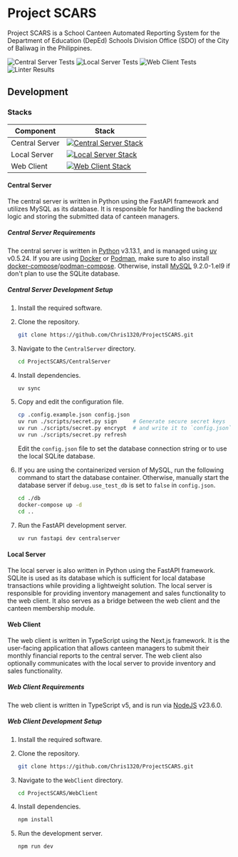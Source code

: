 # Project SCARS

Project SCARS is a School Canteen Automated Reporting System for the Department
of Education (DepEd) Schools Division Office (SDO) of the City of Baliwag in
the Philippines.

![Central Server Tests](https://github.com/Chris1320/inTransit/actions/workflows/central-server-tests.yml/badge.svg)
![Local Server Tests](https://github.com/Chris1320/inTransit/actions/workflows/local-server-tests.yml/badge.svg)
![Web Client Tests](https://github.com/Chris1320/inTransit/actions/workflows/web-client-tests.yml/badge.svg)
![Linter Results](https://github.com/Chris1320/inTransit/actions/workflows/lint.yml/badge.svg)

## Development

### Stacks

| Component      | Stack                                                                                              |
| -------------- | -------------------------------------------------------------------------------------------------- |
| Central Server | [![Central Server Stack](https://skillicons.dev/icons?i=py,fastapi,mysql,docker)](#central-server) |
| Local Server   | [![Local Server Stack](https://skillicons.dev/icons?i=py,fastapi,sqlite,arduino)](#local-server)   |
| Web Client     | [![Web Client Stack](https://skillicons.dev/icons?i=ts,react,tailwind,nextjs)](#web-client)        |

#### Central Server

The central server is written in Python using the FastAPI framework and
utilizes MySQL as its database. It is responsible for handling the
backend logic and storing the submitted data of canteen managers.

##### Central Server Requirements

The central server is written in [Python](https://python.org) v3.13.1, and is
managed using [uv](https://github.com/astral-sh/uv) v0.5.24.
If you are using [Docker](https://docker.com/) or [Podman](https://podman.io/),
make sure to also install [docker-compose](https://docs.docker.com/compose/)/[podman-compose](https://github.com/containers/podman-compose).
Otherwise, install [MySQL](http://www.mysql.com/) 9.2.0-1.el9 if don't plan to
use the SQLite database.

##### Central Server Development Setup

1. Install the required software.
2. Clone the repository.

   ```bash
   git clone https://github.com/Chris1320/ProjectSCARS.git
   ```

3. Navigate to the `CentralServer` directory.

   ```bash
   cd ProjectSCARS/CentralServer
   ```

4. Install dependencies.

   ```bash
   uv sync
   ```

5. Copy and edit the configuration file.

   ```bash
   cp .config.example.json config.json
   uv run ./scripts/secret.py sign     # Generate secure secret keys
   uv run ./scripts/secret.py encrypt  # and write it to `config.json`
   uv run ./scripts/secret.py refresh
   ```

   Edit the `config.json` file to set the database connection string or to use
   the local SQLite database.

6. If you are using the containerized version of MySQL, run the following
   command to start the database container. Otherwise, manually start the
   database server if `debug.use_test_db` is set to `false` in `config.json`.

   ```bash
   cd ./db
   docker-compose up -d
   cd ..
   ```

7. Run the FastAPI development server.

   ```bash
   uv run fastapi dev centralserver
   ```

#### Local Server

The local server is also written in Python using the FastAPI framework.
SQLite is used as its database which is sufficient for local database
transactions while providing a lightweight solution. The local server
is responsible for providing inventory management and sales functionality
to the web client. It also serves as a bridge between the web client
and the canteen membership module.

#### Web Client

The web client is written in TypeScript using the Next.js framework. It
is the user-facing application that allows canteen managers to submit
their monthly financial reports to the central server. The web client
also optionally communicates with the local server to provide inventory
and sales functionality.

##### Web Client Requirements

The web client is written in TypeScript v5,
and is run via [NodeJS](https://nodejs.org) v23.6.0.

##### Web Client Development Setup

1. Install the required software.
2. Clone the repository.

   ```bash
   git clone https://github.com/Chris1320/ProjectSCARS.git
   ```

3. Navigate to the `WebClient` directory.

   ```bash
   cd ProjectSCARS/WebClient
   ```

4. Install dependencies.

   ```bash
   npm install
   ```

5. Run the development server.

   ```bash
   npm run dev
   ```
